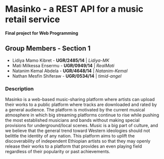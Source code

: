 # Masinko - a REST API for a music retail service
**Final project for Web Programming**

## Group Members - Section 1

- Lidiya Mamo Kibret - **UGR/2485/14**   |   _Lidiya-MK_
- Mati Milkessa Ensermu - **UGR/0949/14**   |   _RealMati_
- Natanim Kemal Abdela - **UGR/4648/14**   |   _Natanim-Kemal_
- Nathan Mesfin Shiferaw - **UGR/0534/14**   |   _timid-angel_

### Description
Masinko is a web-based music-sharing platform where artists can upload their works to a public platform where tracks are downloaded and rated by a general audience. The platform is motivated by the current musical atmosphere in which big streaming platforms continue to rise while pushing the most established musicians and bands without making special provisions for underground/local scenes. Music is a big part of culture, and we believe that the general trend toward Western
ideologies should not belittle the identity of any nation. This platform aims to uplift the discoverability of independent Ethiopian artists so that they may openly release their works to a platform that provides an even playing field regardless of their popularity or past achievements.
